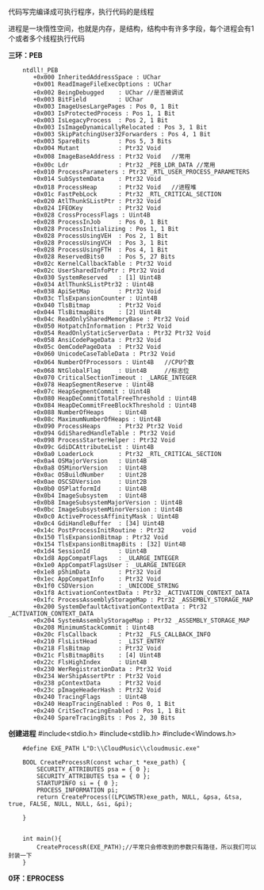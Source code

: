 代码写完编译成可执行程序，执行代码的是线程

进程是一块惰性空间，也就是内存，是结构，结构中有许多字段，每个进程会有1个或者多个线程执行代码

**三环：PEB**

		ntdll!_PEB
		   +0x000 InheritedAddressSpace : UChar
		   +0x001 ReadImageFileExecOptions : UChar
		   +0x002 BeingDebugged    : UChar //是否被调试
		   +0x003 BitField         : UChar
		   +0x003 ImageUsesLargePages : Pos 0, 1 Bit
		   +0x003 IsProtectedProcess : Pos 1, 1 Bit
		   +0x003 IsLegacyProcess  : Pos 2, 1 Bit
		   +0x003 IsImageDynamicallyRelocated : Pos 3, 1 Bit
		   +0x003 SkipPatchingUser32Forwarders : Pos 4, 1 Bit
		   +0x003 SpareBits        : Pos 5, 3 Bits
		   +0x004 Mutant           : Ptr32 Void
		   +0x008 ImageBaseAddress : Ptr32 Void   //常用
		   +0x00c Ldr              : Ptr32 _PEB_LDR_DATA //常用
		   +0x010 ProcessParameters : Ptr32 _RTL_USER_PROCESS_PARAMETERS
		   +0x014 SubSystemData    : Ptr32 Void
		   +0x018 ProcessHeap      : Ptr32 Void   //进程堆	
		   +0x01c FastPebLock      : Ptr32 _RTL_CRITICAL_SECTION
		   +0x020 AtlThunkSListPtr : Ptr32 Void
		   +0x024 IFEOKey          : Ptr32 Void
		   +0x028 CrossProcessFlags : Uint4B
		   +0x028 ProcessInJob     : Pos 0, 1 Bit
		   +0x028 ProcessInitializing : Pos 1, 1 Bit
		   +0x028 ProcessUsingVEH  : Pos 2, 1 Bit
		   +0x028 ProcessUsingVCH  : Pos 3, 1 Bit
		   +0x028 ProcessUsingFTH  : Pos 4, 1 Bit
		   +0x028 ReservedBits0    : Pos 5, 27 Bits
		   +0x02c KernelCallbackTable : Ptr32 Void
		   +0x02c UserSharedInfoPtr : Ptr32 Void
		   +0x030 SystemReserved   : [1] Uint4B
		   +0x034 AtlThunkSListPtr32 : Uint4B
		   +0x038 ApiSetMap        : Ptr32 Void
		   +0x03c TlsExpansionCounter : Uint4B
		   +0x040 TlsBitmap        : Ptr32 Void
		   +0x044 TlsBitmapBits    : [2] Uint4B
		   +0x04c ReadOnlySharedMemoryBase : Ptr32 Void
		   +0x050 HotpatchInformation : Ptr32 Void
		   +0x054 ReadOnlyStaticServerData : Ptr32 Ptr32 Void
		   +0x058 AnsiCodePageData : Ptr32 Void
		   +0x05c OemCodePageData  : Ptr32 Void
		   +0x060 UnicodeCaseTableData : Ptr32 Void
		   +0x064 NumberOfProcessors : Uint4B   //CPU个数
		   +0x068 NtGlobalFlag     : Uint4B   	//标志位
		   +0x070 CriticalSectionTimeout : _LARGE_INTEGER
		   +0x078 HeapSegmentReserve : Uint4B
		   +0x07c HeapSegmentCommit : Uint4B
		   +0x080 HeapDeCommitTotalFreeThreshold : Uint4B
		   +0x084 HeapDeCommitFreeBlockThreshold : Uint4B
		   +0x088 NumberOfHeaps    : Uint4B
		   +0x08c MaximumNumberOfHeaps : Uint4B
		   +0x090 ProcessHeaps     : Ptr32 Ptr32 Void
		   +0x094 GdiSharedHandleTable : Ptr32 Void
		   +0x098 ProcessStarterHelper : Ptr32 Void
		   +0x09c GdiDCAttributeList : Uint4B
		   +0x0a0 LoaderLock       : Ptr32 _RTL_CRITICAL_SECTION
		   +0x0a4 OSMajorVersion   : Uint4B
		   +0x0a8 OSMinorVersion   : Uint4B
		   +0x0ac OSBuildNumber    : Uint2B
		   +0x0ae OSCSDVersion     : Uint2B
		   +0x0b0 OSPlatformId     : Uint4B
		   +0x0b4 ImageSubsystem   : Uint4B
		   +0x0b8 ImageSubsystemMajorVersion : Uint4B
		   +0x0bc ImageSubsystemMinorVersion : Uint4B
		   +0x0c0 ActiveProcessAffinityMask : Uint4B
		   +0x0c4 GdiHandleBuffer  : [34] Uint4B
		   +0x14c PostProcessInitRoutine : Ptr32     void 
		   +0x150 TlsExpansionBitmap : Ptr32 Void
		   +0x154 TlsExpansionBitmapBits : [32] Uint4B
		   +0x1d4 SessionId        : Uint4B
		   +0x1d8 AppCompatFlags   : _ULARGE_INTEGER
		   +0x1e0 AppCompatFlagsUser : _ULARGE_INTEGER
		   +0x1e8 pShimData        : Ptr32 Void
		   +0x1ec AppCompatInfo    : Ptr32 Void
		   +0x1f0 CSDVersion       : _UNICODE_STRING
		   +0x1f8 ActivationContextData : Ptr32 _ACTIVATION_CONTEXT_DATA
		   +0x1fc ProcessAssemblyStorageMap : Ptr32 _ASSEMBLY_STORAGE_MAP
		   +0x200 SystemDefaultActivationContextData : Ptr32 _ACTIVATION_CONTEXT_DATA
		   +0x204 SystemAssemblyStorageMap : Ptr32 _ASSEMBLY_STORAGE_MAP
		   +0x208 MinimumStackCommit : Uint4B
		   +0x20c FlsCallback      : Ptr32 _FLS_CALLBACK_INFO
		   +0x210 FlsListHead      : _LIST_ENTRY
		   +0x218 FlsBitmap        : Ptr32 Void
		   +0x21c FlsBitmapBits    : [4] Uint4B
		   +0x22c FlsHighIndex     : Uint4B
		   +0x230 WerRegistrationData : Ptr32 Void
		   +0x234 WerShipAssertPtr : Ptr32 Void
		   +0x238 pContextData     : Ptr32 Void
		   +0x23c pImageHeaderHash : Ptr32 Void
		   +0x240 TracingFlags     : Uint4B
		   +0x240 HeapTracingEnabled : Pos 0, 1 Bit
		   +0x240 CritSecTracingEnabled : Pos 1, 1 Bit
		   +0x240 SpareTracingBits : Pos 2, 30 Bits


**创建进程**
		#include<stdio.h>
		#include<stdlib.h>
		#include<Windows.h>

		#define EXE_PATH L"D:\\CloudMusic\\cloudmusic.exe"

		BOOL CreateProcessR(const wchar_t *exe_path) {
			SECURITY_ATTRIBUTES psa = { 0 };
			SECURITY_ATTRIBUTES tsa = { 0 };
			STARTUPINFO si = { 0 };
			PROCESS_INFORMATION pi;
			return CreateProcess((LPCUWSTR)exe_path, NULL, &psa, &tsa, true, FALSE, NULL, NULL, &si, &pi);
	
		}


		int main(){
			CreateProcessR(EXE_PATH);//平常只会修改到的参数只有路径，所以我们可以封装一下
		} 


**0环：EPROCESS**
